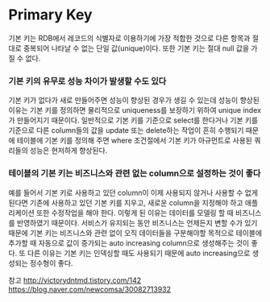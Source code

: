 # Primary Key

기본 키는 RDB에서 레코드의 식별자로 이용하기에 가장 적합한 것으로 다른 항목과 절대로 중복되어 나타날 수 없는 단일 값(unique)이다. 또한 기본 키는 절대 null 값을 가질 수 없다.

### 기본 키의 유무로 성능 차이가 발생할 수도 있다
기본 키가 없다가 새로 만들어주면 성능이 향상된 경우가 생길 수 있는데 성능이 향상된 이유는 기본 키를 정의하면 물리적으로 uniqueness를 보장하기 위하여 unique index가 만들어지기 때문이다. 일반적으로 기본 키를 기준으로 select를 한다거나 기본 키를 기준으로 다른 column들의 값을 update 또는 delete하는 작업이 흔히 수행되기 때문에 테이블에 기본 키를 정의해 주면 where 조건절에서 기본 키가 아규먼트로 사용된 쿼리들의 성능은 현저하게 향상된다.

### 테이블의 기본 키는 비즈니스와 관련 없는 column으로 설정하는 것이 좋다
예를 들어서 기본 키로 사용하고 있던 column이 이제 사용되지 않거나 사용할 수 없게 된다면 기존에 사용하고 있던 기본 키를 지우고, 새로운 column을 지정해야 하고 애플리케이션 또한 수정작업을 해야 한다. 이렇게 된 이유는 데이터를 모델링 할 때 비즈니스를 반영하였기 때문이다. 서비스가 유지되는 동안 비즈니스는 언제든지 변할 수가 있기 때문에 기본 키는 비즈니스와 관련 없이 오직 데이터들을 구분해야할 목적으로 테이블에 추가할 때 자동으로 값이 증가되는 auto increasing column으로 생성해주는 것이 좋다. 또 다른 이유는 기본 키는 인덱싱할 때도 사용되기 때문에 auto increasing으로 생성되는 정수형이 좋다.

참고
http://victorydntmd.tistory.com/142
https://blog.naver.com/newcomsa/30082713932

